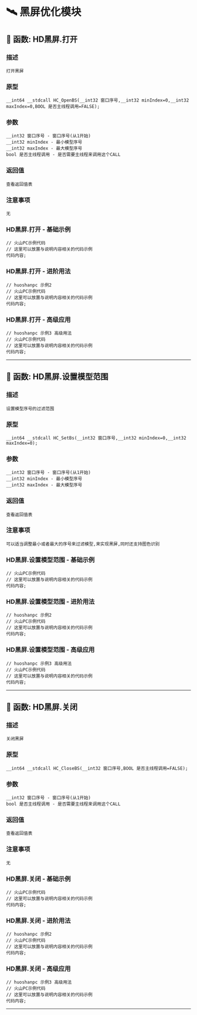 # 🛰️ 黑屏优化模块
## 📌 函数: HD黑屏.打开
### 描述
```
打开黑屏
```
### 原型
```
__int64 __stdcall HC_OpenBS(__int32 窗口序号,__int32 minIndex=0,__int32 maxIndex=0,BOOL 是否主线程调用=FALSE);
```
### 参数
```
__int32 窗口序号 - 窗口序号(从1开始)
__int32 minIndex - 最小模型序号
__int32 maxIndex - 最大模型序号
bool 是否主线程调用 - 是否需要主线程来调用这个CALL
```
### 返回值
```
查看返回值表
```
### 注意事项
```
无
```
### HD黑屏.打开 - 基础示例
```
// 火山PC示例代码
// 这里可以放置与说明内容相关的代码示例
代码内容;
```
### HD黑屏.打开 - 进阶用法
```
// huoshanpc 示例2
// 火山PC示例代码
// 这里可以放置与说明内容相关的代码示例
代码内容;
```
### HD黑屏.打开 - 高级应用
```
// huoshanpc 示例3 高级用法
// 火山PC示例代码
// 这里可以放置与说明内容相关的代码示例
代码内容;
```

---
## 📌 函数: HD黑屏.设置模型范围
### 描述
```
设置模型序号的过滤范围
```
### 原型
```
__int64 __stdcall HC_SetBs(__int32 窗口序号,__int32 minIndex=0,__int32 maxIndex=0);
```
### 参数
```
__int32 窗口序号 - 窗口序号(从1开始)
__int32 minIndex - 最小模型序号
__int32 maxIndex - 最大模型序号
```
### 返回值
```
查看返回值表
```
### 注意事项
```
可以适当调整最小或者最大的序号来过滤模型,来实现黑屏,同时还支持图色识别
```
### HD黑屏.设置模型范围 - 基础示例
```
// 火山PC示例代码
// 这里可以放置与说明内容相关的代码示例
代码内容;
```
### HD黑屏.设置模型范围 - 进阶用法
```
// huoshanpc 示例2
// 火山PC示例代码
// 这里可以放置与说明内容相关的代码示例
代码内容;
```
### HD黑屏.设置模型范围 - 高级应用
```
// huoshanpc 示例3 高级用法
// 火山PC示例代码
// 这里可以放置与说明内容相关的代码示例
代码内容;
```

---
## 📌 函数: HD黑屏.关闭
### 描述
```
关闭黑屏
```
### 原型
```
__int64 __stdcall HC_CloseBS(__int32 窗口序号,BOOL 是否主线程调用=FALSE);
```
### 参数
```
__int32 窗口序号 - 窗口序号(从1开始)
bool 是否主线程调用 - 是否需要主线程来调用这个CALL
```
### 返回值
```
查看返回值表
```
### 注意事项
```
无
```
### HD黑屏.关闭 - 基础示例
```
// 火山PC示例代码
// 这里可以放置与说明内容相关的代码示例
代码内容;
```
### HD黑屏.关闭 - 进阶用法
```
// huoshanpc 示例2
// 火山PC示例代码
// 这里可以放置与说明内容相关的代码示例
代码内容;
```
### HD黑屏.关闭 - 高级应用
```
// huoshanpc 示例3 高级用法
// 火山PC示例代码
// 这里可以放置与说明内容相关的代码示例
代码内容;
```

---
